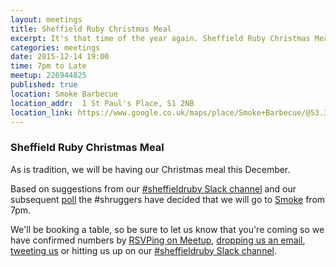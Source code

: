 ```yaml
---
layout: meetings
title: Sheffield Ruby Christmas Meal
excerpt: It's that time of the year again. Sheffield Ruby Christmas Meal #FTW
categories: meetings
date: 2015-12-14 19:00
time: 7pm to Late
meetup: 226944825
published: true
location: Smoke Barbecue
location_addr:  1 St Paul's Place, S1 2NB
location_link: https://www.google.co.uk/maps/place/Smoke+Barbecue/@53.3788662,-1.4710447,17z/data=!3m1!4b1!4m2!3m1!1s0x48798283ce332781:0x6a2766962e389a39
---
```


### Sheffield Ruby Christmas Meal

As is tradition, we will be having our Christmas meal this December.

Based on suggestions from our [#sheffieldruby Slack channel](https://sheffielddigital.slack.com/messages/sheffieldruby) and our subsequent [poll](http://www.meetup.com/sheffieldrubyists/polls/1213554/) the #shruggers have decided that we will go to [Smoke](http://smokebbq.co.uk/) from 7pm.

We'll be booking a table, so be sure to let us know that you're coming so we have confirmed numbers by [RSVPing on Meetup](http://www.meetup.com/sheffieldrubyists/events/226944825/),
[dropping us an email](mailto:hello@shrug.org), [tweeting
us](http://twitter.com/sheffieldruby) or hitting us up on our [#sheffieldruby Slack channel](https://sheffielddigital.slack.com/messages/sheffieldruby).